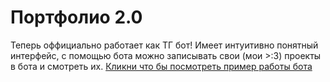 # Портфолио 2.0  
Теперь оффициально работает как ТГ бот! Имеет интуитивно понятный интерфейс, с помощью бота можно записывать свои (мои >:3) проекты в бота и смотреть их.
[Кликни что бы посмотреть пример работы бота](Image.jpg)
